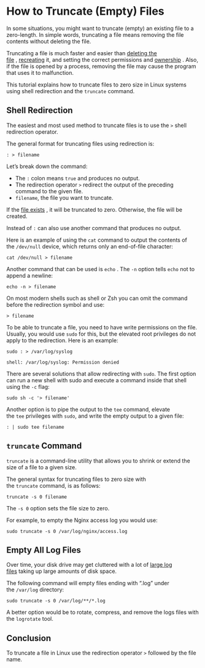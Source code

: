 # **How to Truncate (Empty) Files**

In some situations, you might want to truncate (empty) an existing file to a zero-length. In simple words, truncating a file means removing the file contents without deleting the file.

Truncating a file is much faster and easier than [deleting the file](https://linuxize.com/post/how-to-remove-files-and-directories-using-linux-command-line/) , [recreating](https://linuxize.com/post/create-a-file-in-linux/) it, and setting the correct permissions and [ownership](https://linuxize.com/post/linux-chown-command/) . Also, if the file is opened by a process, removing the file may cause the program that uses it to malfunction.

This tutorial explains how to truncate files to zero size in Linux systems using shell redirection and the `truncate` command.

## **Shell Redirection**

The easiest and most used method to truncate files is to use the `>` shell redirection operator.

The general format for truncating files using redirection is:

```shell
: > filename
```

Let’s break down the command:

* The `:` colon means `true` and produces no output.
* The redirection operator `>` redirect the output of the preceding command to the given file.
* `filename`, the file you want to truncate.

If the [file exists](https://linuxize.com/post/shell-check-if-file-exists/) , it will be truncated to zero. Otherwise, the file will be created.

Instead of `:` can also use another command that produces no output.

Here is an example of using the `cat` command to output the contents of the `/dev/null` device, which returns only an end-of-file character:

```shell
cat /dev/null > filename
```

Another command that can be used is `echo` . The `-n` option tells `echo` not to append a newline:

```shell
echo -n > filename
```

On most modern shells such as shell or Zsh you can omit the command before the redirection symbol and use:

```shell
> filename
```

To be able to truncate a file, you need to have write permissions on the file. Usually, you would use `sudo` for this, but the elevated root privileges do not apply to the redirection. Here is an example:

```shell
sudo : > /var/log/syslog
```

```shell
shell: /var/log/syslog: Permission denied
```

There are several solutions that allow redirecting with `sudo`. The first option can run a new shell with sudo and execute a command inside that shell using the `-c` flag:

```shell
sudo sh -c '> filename'
```

Another option is to pipe the output to the `tee` command, elevate the `tee` privileges with `sudo`, and write the empty output to a given file:

```shell
: | sudo tee filename
```

## `truncate` Command

`truncate` is a command-line utility that allows you to shrink or extend the size of a file to a given size.

The general syntax for truncating files to zero size with the `truncate` command, is as follows:

```shell
truncate -s 0 filename
```

The `-s 0` option sets the file size to zero.

For example, to empty the Nginx access log you would use:

```shell
sudo truncate -s 0 /var/log/nginx/access.log
```

## **Empty All Log Files**

Over time, your disk drive may get cluttered with a lot of [large log files](https://linuxize.com/post/find-large-files-in-linux/) taking up large amounts of disk space.

The following command will empty files ending with “.log” under the `/var/log` directory:

```shell
sudo truncate -s 0 /var/log/**/*.log
```

A better option would be to rotate, compress, and remove the logs files with the `logrotate` tool.

## **Conclusion**

To truncate a file in Linux use the redirection operator `>` followed by the file name.
